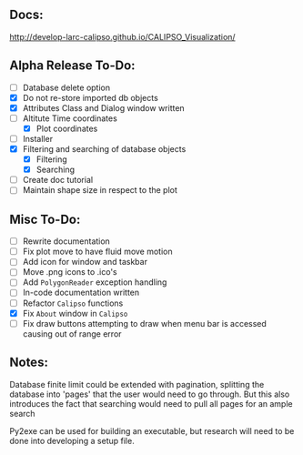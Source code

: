 ## Docs:

http://develop-larc-calipso.github.io/CALIPSO_Visualization/

## Alpha Release To-Do:

* [ ] Database delete option
* [x] Do not re-store imported db objects
* [x] Attributes Class and Dialog window written
* [ ] Altitute Time coordinates
  * [x] Plot coordinates
* [ ] Installer
* [x] Filtering and searching of database objects
  * [x] Filtering
  * [x] Searching
* [ ] Create doc tutorial
* [ ] Maintain shape size in respect to the plot

## Misc To-Do:

* [ ] Rewrite documentation
* [ ] Fix plot move to have fluid move motion
* [ ] Add icon for window and taskbar 
* [ ] Move .png icons to .ico's
* [ ] Add `PolygonReader` exception handling
* [ ] In-code documentation written
* [ ] Refactor `Calipso` functions
* [x] Fix `About` window in `Calipso`
* [ ] Fix draw buttons attempting to draw when menu bar is accessed causing out of range error

## Notes: 

Database finite limit could be extended with pagination, splitting the database into 'pages' that the user would need to go through. But this also introduces the fact that searching would need to pull all pages for an ample search

Py2exe can be used for building an executable, but research will need to be done into developing a setup file.
